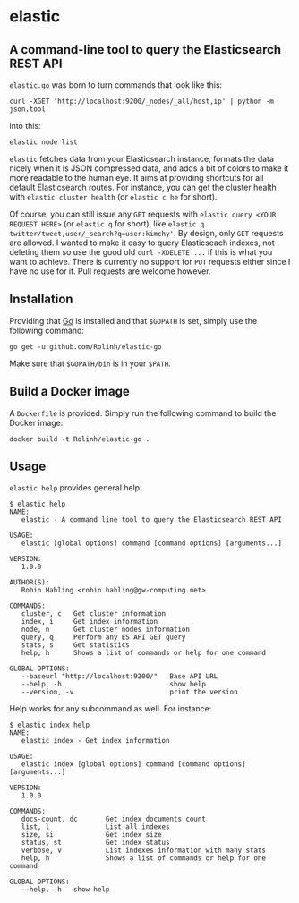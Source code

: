 # elastic

## A command-line tool to query the Elasticsearch REST API

`elastic.go` was born to turn commands that look like this:

```
curl -XGET 'http://localhost:9200/_nodes/_all/host,ip' | python -m json.tool
```

into this:

```
elastic node list
```

`elastic` fetches data from your Elasticsearch instance, formats the data
nicely when it is JSON compressed data, and adds a bit of colors to make it more
readable to the human eye. It aims at providing shortcuts for all default
Elasticsearch routes. For instance, you can get the cluster health with
`elastic cluster health` (or `elastic c he` for short).

Of course, you can still issue any `GET` requests with
`elastic query <YOUR REQUEST HERE>` (or `elastic q` for short), like
`elastic q twitter/tweet,user/_search?q=user:kimchy'`.
By design, only `GET` requests are allowed. I wanted to make it easy to query
Elasticseach indexes, not deleting them so use the good old `curl -XDELETE ...`
if this is what you want to achieve.
There is currently no support for `PUT` requests either since I have no use for
it. Pull requests are welcome however.

## Installation

Providing that [Go](https://golang.org) is installed and that `$GOPATH` is set,
simply use the following command:

```
go get -u github.com/Rolinh/elastic-go
```

Make sure that `$GOPATH/bin` is in your `$PATH`.

## Build a Docker image

A `Dockerfile` is provided. Simply run the following command to build the Docker
image:

```
docker build -t Rolinh/elastic-go .
```

## Usage

`elastic help` provides general help:

```
$ elastic help
NAME:
   elastic - A command line tool to query the Elasticsearch REST API

USAGE:
   elastic [global options] command [command options] [arguments...]

VERSION:
   1.0.0

AUTHOR(S):
   Robin Hahling <robin.hahling@gw-computing.net>

COMMANDS:
   cluster, c   Get cluster information
   index, i     Get index information
   node, n      Get cluster nodes information
   query, q     Perform any ES API GET query
   stats, s     Get statistics
   help, h      Shows a list of commands or help for one command

GLOBAL OPTIONS:
   --baseurl "http://localhost:9200/"   Base API URL
   --help, -h                           show help
   --version, -v                        print the version
```

Help works for any subcommand as well. For instance:

```
$ elastic index help
NAME:
   elastic index - Get index information

USAGE:
   elastic index [global options] command [command options] [arguments...]

VERSION:
   1.0.0

COMMANDS:
   docs-count, dc       Get index documents count
   list, l              List all indexes
   size, si             Get index size
   status, st           Get index status
   verbose, v           List indexes information with many stats
   help, h              Shows a list of commands or help for one command

GLOBAL OPTIONS:
   --help, -h   show help
```
